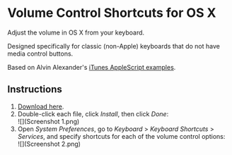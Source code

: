 Volume Control Shortcuts for OS X
===

Adjust the volume in OS X from your keyboard.

Designed specifically for classic (non-Apple) keyboards that do not have media control buttons.

Based on Alvin Alexander's [iTunes AppleScript examples](http://alvinalexander.com/apple/itunes-applescript-examples-scripts-mac-reference).


Instructions
---

1. [Download here](#).
2. Double-click each file, click *Install*, then click *Done*:  
   ![](Screenshot 1.png)
3. Open *System Preferences*, go to *Keyboard* > *Keyboard Shortcuts* > *Services*, and specify shortcuts for each of the volume control options:  
   ![](Screenshot 2.png)


